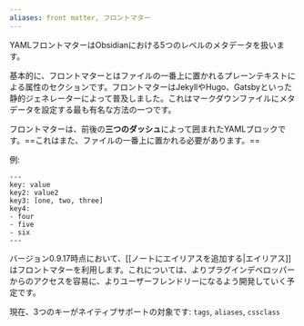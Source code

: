 ```yaml
---
aliases: front matter, フロントマター
---
```


YAMLフロントマターはObsidianにおける5つのレベルのメタデータを扱います。

基本的に、フロントマターとはファイルの一番上に置かれるプレーンテキストによる属性のセクションです。フロントマターはJekyllやHugo、Gatsbyといった静的ジェネレーターによって普及しました。これはマークダウンファイルにメタデータを設定する最も有名な方法の一つです。

フロントマターは、前後の**三つのダッシュ**によって囲まれたYAMLブロックです。==これはまた、ファイルの一番上に置かれる必要があります。==

例:

```
---
key: value
key2: value2
key3: [one, two, three]
key4:
- four
- five
- six
---
```

バージョン0.9.17時点において、[[ノートにエイリアスを追加する|エイリアス]]はフロントマターを利用します。これについては、よりプラグインデベロッパーからのアクセスを容易に、よりユーザーフレンドリーになるよう開発していく予定です。

現在、3つのキーがネイティブサポートの対象です: `tags`, `aliases`, `cssclass`